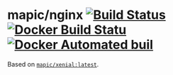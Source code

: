 # mapic/nginx [![Build Status](https://travis-ci.org/mapic/docker-mapic-nginx.svg?branch=master)](https://travis-ci.org/mapic/docker-mapic-nginx) [![Docker Build Statu](https://img.shields.io/docker/build/mapic/nginx.svg?style=flat-square)](https://hub.docker.com/r/mapic/nginx/builds/) [![Docker Automated buil](https://img.shields.io/docker/automated/mapic/nginx.svg)](https://hub.docker.com/r/mapic/nginx/)

Based on [`mapic/xenial:latest`](https://github.com/mapic/docker-mapic-xenial).

